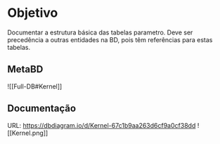 
# Objetivo
Documentar a estrutura básica das tabelas parametro. Deve ser precedência a outras entidades na BD, pois têm referências para estas tabelas.

## MetaBD
![[Full-DB#Kernel]]

## Documentação
URL: https://dbdiagram.io/d/Kernel-67c1b9aa263d6cf9a0cf38dd
![[Kernel.png]]